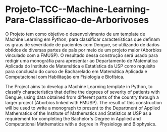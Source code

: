 # Projeto-TCC--Machine-Learning-Para-Classificao-de-Arborivoses
O Projeto tem como objetivo o desenvolvimento de um template de Machine Learning em Python, para classificar características que definam os graus de severidade de pacientes com Dengue, se utilizando de dados obtidos de diversas partes de país por meio de um projeto maior (Aborbios vinculado com a FMUSP). O resultado dessa construção será usado para redigir uma monográfia para apresentar ao Departamento de Matemática Aplicada do Instituto de Matemática e Estatística da USP como requisito para conclusão do curso de Bacharelado em  Matemática Aplicada e Computacional com Habilitação em Fisiologia e Biofísica.


The Project aims to develop a Machine Learning template in Python, to classify characteristics that define the degrees of severity of patients with Dengue, using data obtained from different parts of the country through a larger project (Aborbios linked with FMUSP). The result of this construction will be used to write a monograph to present to the Department of Applied Mathematics of the Institute of Mathematics and Statistics at USP as a requirement for completing the Bachelor's Degree in Applied and Computational Mathematics with a degree in Physiology and Biophysics.

